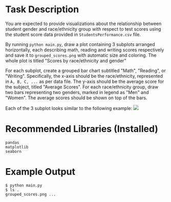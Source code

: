 # Task Description

You are expected to provide visualizations about the relationship between student gender and race/ethnicity group with respect to test scores using the student score data provided in `StudentsPerformance.csv` file. 

By running `python main.py`, draw a plot containing 3 subplots arranged horizontally, each describing math, reading and writing scores respectively and save it to `grouped_scores.png` with automatic size and coloring. The whole plot is titled "Scores by race/ethnicity and gender"

For each subplot, create a grouped bar chart subtitled "Math", "Reading", or "Writing".
Specifically, the x-axis should be the race/ethnicity, represented in `A, B, C, ...` as per data file.
The y-axis should be the average score for the subject, titled "Average Scores".
For each race/ethnicity group, draw two bars representing two genders, marked in legend as "Men" and "Women".
The average scores should be shown on top of the bars.

Each of the 3 subplot looks similar to the following example:
![](https://matplotlib.org/3.1.1/_images/sphx_glr_barchart_001.png)


# Recommended Libraries (Installed)
```
pandas
matplotlib
seaborn
```

# Example Output

```
$ python main.py
$ ls .
grouped_scores.png ...

```